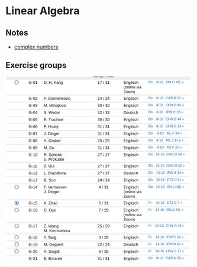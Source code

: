 # Linear Algebra

## Notes

* [complex numbers](./atoms/complex-numbers.md)

## Exercise groups

![groups](./images/linalggruppen.png)
